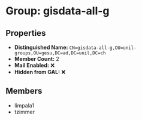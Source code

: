 # Group: gisdata-all-g

## Properties

- **Distinguished Name:** `CN=gisdata-all-g,OU=unil-groups,OU=gesu,DC=ad,DC=unil,DC=ch`
- **Member Count:** 2
- **Mail Enabled:** ❌
- **Hidden from GAL:** ❌

## Members

- limpala1
- tzimmer
